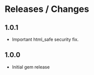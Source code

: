 # Releases / Changes

## 1.0.1

* Important html_safe security fix.

## 1.0.0

* Initial gem release